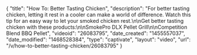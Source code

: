 {
    "title": "How To: Better Tasting Chicken",
    "description": "For better tasting chicken, letting it rest in a cooler can make a world of difference. Watch this tip for an easy way to let your smoked chicken rest.\n\nGet better tasting chicken with these products:\n\nSmokePro DLX Pellet Grill\n\nCompetition Blend BBQ Pellet",
    "videoid": "26083795",
    "date_created": "1455557037",
    "date_modified": "1468528384",
    "type": "captivate",
    "layout": "video",
    "url": "\/v\/how-to-better-tasting-chicken\/26083795"
}
